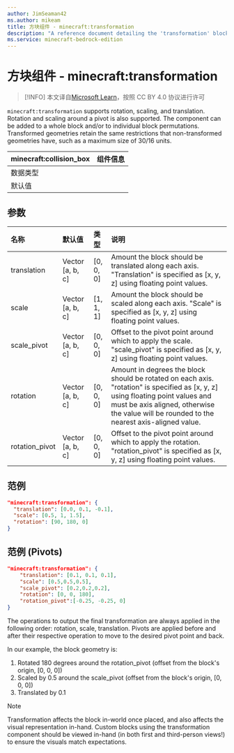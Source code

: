 ```yaml
---
author: JimSeaman42
ms.author: mikeam
title: 方块组件 - minecraft:transformation
description: "A reference document detailing the 'transformation' block component"
ms.service: minecraft-bedrock-edition
---
```


# 方块组件 - minecraft:transformation

> [!INFO]
> 本文译自[Microsoft Learn](https://learn.microsoft.com/en-us/minecraft/creator/)，按照 CC BY 4.0 协议进行许可

`minecraft:transformation` supports rotation, scaling, and translation. Rotation and scaling around a pivot is also supported. The component can be added to a whole block and/or to individual block permutations. Transformed geometries retain the same restrictions that non-transformed geometries have, such as a maximum size of 30/16 units.

| minecraft:collision_box | 组件信息 |
| ----------------------- | -------- |
| 数据类型                |          |
| 默认值                  |          |

## 参数

| 名称 | 默认值 | 类型 | 说明  |
|:----|:----|:----|:----|
| translation | Vector [a, b, c] | [0, 0, 0] | Amount the block should be translated along each axis. "Translation" is specified as [x, y, z] using floating point values. |
| scale | Vector [a, b, c] | [1, 1, 1] | Amount the block should be scaled along each axis. "Scale" is specified as [x, y, z] using floating point values. |
| scale_pivot | Vector [a, b, c] | [0, 0, 0] | Offset to the pivot point around which to apply the scale. "scale_pivot" is specified as [x, y, z] using floating point values. |
| rotation | Vector [a, b, c] | [0, 0, 0] | Amount in degrees the block should be rotated on each axis. "rotation" is specified as [x, y, z] using floating point values and must be axis aligned, otherwise the value will be rounded to the nearest axis-aligned value. |
| rotation_pivot | Vector [a, b, c] | [0, 0, 0] | Offset to the pivot point around which to apply the rotation. "rotation_pivot" is specified as [x, y, z] using floating point values. |

## 范例

```json
"minecraft:transformation": {
  "translation": [0.0, 0.1, -0.1],
  "scale": [0.5, 1, 1.5],
  "rotation": [90, 180, 0]
}
```

## 范例 (Pivots)

```json
"minecraft:transformation": {
    "translation": [0.1, 0.1, 0.1],
    "scale": [0.5,0.5,0.5],
    "scale_pivot": [0.2,0.2,0.2],
    "rotation": [0, 0, 180],
    "rotation_pivot":[-0.25, -0.25, 0]
}
```

The operations to output the final transformation are always applied in the following order: rotation, scale, translation.
Pivots are applied before and after their respective operation to move to the desired pivot point and back.

In our example, the block geometry is:

1. Rotated 180 degrees around the rotation_pivot (offset from the block's origin, [0, 0, 0])
2. Scaled by 0.5 around the scale_pivot (offset from the block's origin, [0, 0, 0])
3. Translated by 0.1

> [!NOTE]
> Transformation affects the block in-world once placed, and also affects the visual representation in-hand. Custom blocks using the transformation component should be viewed in-hand (in both first and third-person views!) to ensure the visuals match expectations.
